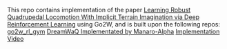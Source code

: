 This repo contains implementation of the paper [Learning Robust Quadrupedal Locomotion With Implicit Terrain Imagination via Deep Reinforcement Learning](https://arxiv.org/abs/2301.10602) using Go2W, and is built upon the following repos:
[go2w_rl_gym](https://github.com/ShengqianChen/go2w_rl_gym)
[DreamWaQ Implementated by Manaro-Alpha](https://github.com/Manaro-Alpha/DreamWaQ)
[Implementation Video](https://www.bilibili.com/video/BV1ceJBzVEpb/?spm_id_from=333.1387.homepage.video_card.click&vd_source=38ac4124498d462225113e5f9e9f4c4a)
